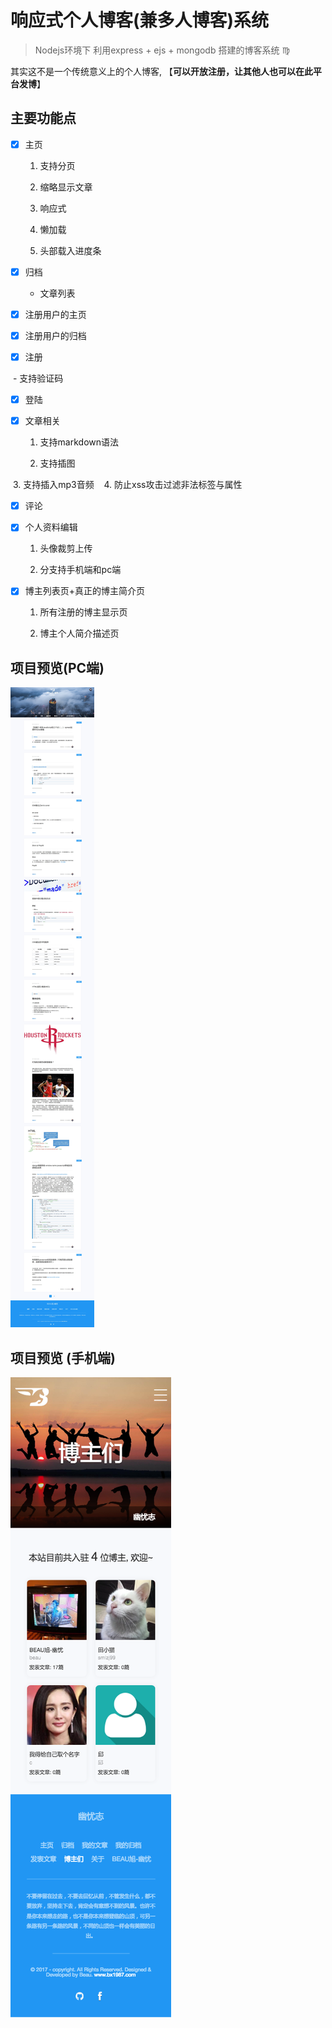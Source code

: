 # 响应式个人博客(兼多人博客)系统

> Nodejs环境下 利用express + ejs + mongodb 搭建的博客系统 :virgo:

其实这不是一个传统意义上的个人博客, 【**可以开放注册，让其他人也可以在此平台发博**】

## 主要功能点

- [x] 主页

  1. 支持分页
  
  2. 缩略显示文章
  
  3. 响应式
  
  4. 懒加载
  
  5. 头部载入进度条
  
- [x] 归档

  * 文章列表
      
- [x] 注册用户的主页
- [x] 注册用户的归档
- [x] 注册
  
  - 支持验证码
  
- [x] 登陆
- [x] 文章相关

  1. 支持markdown语法
      
  2. 支持插图
  
  3. 支持插入mp3音频
  
  4. 防止xss攻击过滤非法标签与属性
      
- [x] 评论
- [x] 个人资料编辑

  1. 头像裁剪上传
      
  2. 分支持手机端和pc端
      
- [x] 博主列表页+真正的博主简介页

  1. 所有注册的博主显示页
  
  2. 博主个人简介描述页

## 项目预览(PC端)

![项目截图](https://github.com/blff122620/blog/blob/master/static/img/blogpc.jpg?raw=true)

## 项目预览 (手机端)

![项目截图](https://github.com/blff122620/blog/blob/master/static/img/blogm.png?raw=true)
